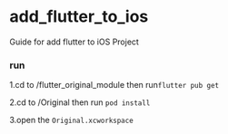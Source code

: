# add_flutter_to_ios

Guide for add flutter to iOS Project

### run

1.cd to /flutter_original_module  then run`flutter pub get`

2.cd to /Original then run `pod install`

3.open the `Original.xcworkspace` 
